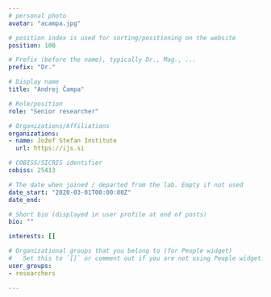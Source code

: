 ```yaml
---
# personal photo
avatar: "acampa.jpg"

# position index is used for sorting/positioning on the website
position: 100

# Prefix (before the name), typically Dr., Mag., ...
prefix: "Dr."

# Display name
title: "Andrej Čampa"

# Role/position
role: "Senior researcher"

# Organizations/Affiliations
organizations:
- name: Jožef Stefan Institute
  url: https://ijs.si

# COBISS/SICRIS identifier
cobiss: 25413

# The date when joined / departed from the lab. Empty if not used
date_start: "2020-03-01T00:00:00Z"
date_end:

# Short bio (displayed in user profile at end of posts)
bio: ""

interests: []

# Organizational groups that you belong to (for People widget)
#   Set this to `[]` or comment out if you are not using People widget.
user_groups:
- researchers

---
```

